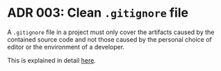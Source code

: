 # ADR 003: Clean `.gitignore` file

A `.gitignore` file in a project must only cover the artifacts caused by the
contained source code and not those caused by the personal choice of editor or
the environment of a developer.

This is explained in detail
[here](https://github.com/coderbyheart/first-principles/issues/30).
